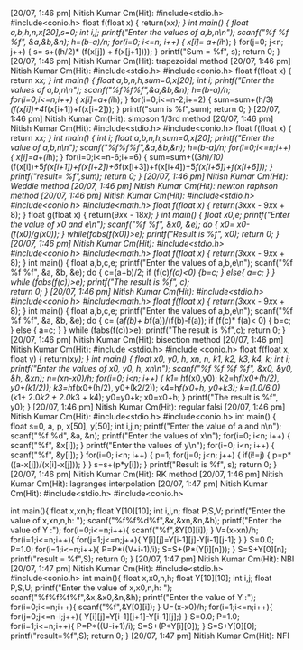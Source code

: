 [20/07, 1:46 pm] Nitish Kumar Cm(Hit): #include<stdio.h>
#include<conio.h>
float f(float x)
{
	return(x*x);
}
int main()
{
	float a,b,h,n,x[20],s=0;
	int i,j;
	printf("Enter the values of a,b,n\n");
	scanf("%f %f %f", &a,&b,&n);
	h=(b-a)/n;
	for(i=0; i<=n; i++)
	{
		x[i]= a+(i*h);
	}
	for(j=0; j<n; j++)
	{
		s= s+((h/2)* (f(x[j]) + f(x[j+1])));
	}
	printf("Sum = %f", s);
	return 0;
}
[20/07, 1:46 pm] Nitish Kumar Cm(Hit): trapezoidal method
[20/07, 1:46 pm] Nitish Kumar Cm(Hit): #include<stdio.h>
#include<conio.h>
float f(float x)
{ return x*x;
}
int main()
{ float a,b,n,h,sum=0,x[20];
  int i;
  printf("Enter the values of a,b,n\n");
  scanf("%f%f%f",&a,&b,&n);
  h=(b-a)/n;
  for(i=0;i<=n;i++)
  { x[i]=a+(i*h);
  }
  for(i=0;i<=n-2;i+=2)
  { sum=sum+(h/3)*(f(x[i])+4*f(x[i+1])+f(x[i+2]));
  }
  printf("sum is %f",sum);
  return 0;
}
[20/07, 1:46 pm] Nitish Kumar Cm(Hit): simpson 1/3rd method
[20/07, 1:46 pm] Nitish Kumar Cm(Hit): #include<stdio.h>
#include<conio.h>
float f(float x)
{ return x*x;
}
int main()
{ int i;
  float a,b,n,h,sum=0,x[20];
  printf("Enter the value of a,b,n\n");
  scanf("%f%f%f",&a,&b,&n);
  h=(b-a)/n;
  for(i=0;i<=n;i++)
  { x[i]=a+(i*h);
  }
  for(i=0;i<=n-6;i+=6)
  { sum=sum+((3*h)/10)*(f(x[i])+5*f(x[i+1])+f(x[i+2])+6*f(x[i+3])+f(x[i+4])+5*f(x[i+5])+f(x[i+6]));
  }
  printf("result= %f",sum);
  return 0;
}
[20/07, 1:46 pm] Nitish Kumar Cm(Hit): Weddle method
[20/07, 1:46 pm] Nitish Kumar Cm(Hit): newton raphson method
[20/07, 1:46 pm] Nitish Kumar Cm(Hit): #include<stdio.h>
#include<conio.h>
#include<math.h>
float f(float x)
{
	return(3*x*x*x - 9*x*x + 8);
}
float g(float x)
{
	return(9*x*x - 18*x);
}
int main()
{
	float x0,e;
	printf("Enter the value of x0 and e\n");
	scanf("%f %f", &x0, &e);
	do
	{
		x0= x0-(f(x0)/g(x0));
	}
	while(fabs(f(x0))>e);
	printf("Result is %f", x0);
	return 0;
}
[20/07, 1:46 pm] Nitish Kumar Cm(Hit): #include<stdio.h>
#include<conio.h>
#include<math.h>
float f(float x)
{
	return(3*x*x*x - 9*x*x + 8);
}
int main()
{
float a,b,c,e;
printf("Enter the values of a,b,e\n");
scanf("%f %f %f", &a, &b, &e);
do
{
 c=(a+b)/2;
 if
 	(f(c)*f(a)<0)
 	{b=c;
	 }
	 else{
	 	a=c;
	 }
}
while (fabs(f(c))>e);
printf("The result is %f", c);	
return 0; 
}
[20/07, 1:46 pm] Nitish Kumar Cm(Hit): #include<stdio.h>
#include<conio.h>
#include<math.h>
float f(float x)
{
	return(3*x*x*x - 9*x*x + 8);
}
int main()
{
	float a,b,c,e;
	printf("Enter the values of a,b,e\n");
	scanf("%f %f %f", &a, &b, &e);
	do
	{
		c= (a*f(b)+ b*f(a))/(f(b)-f(a));
		if (f(c)* f(a)< 0)
		{
			b=c;
		}
		else
		{
			a=c;
		}
	}
	while (fabs(f(c))>e);
	printf("The result is %f",c);
	return 0;
}
[20/07, 1:46 pm] Nitish Kumar Cm(Hit): bisection method
[20/07, 1:46 pm] Nitish Kumar Cm(Hit): #include <stdio.h>
#include <conio.h>
float f(float x, float y)
{
	return(x*y);
}
int main()
{
	float x0, y0, h, xn, n, k1, k2, k3, k4, k;
	int i;
	printf("Enter the values of x0, y0, h, xn\n");
	scanf("%f %f %f %f", &x0, &y0, &h, &xn);
	n=(xn-x0)/h;
	for(i=0; i<n; i++)
	{
		k1= h*f(x0,y0);
		k2=h*f(x0+(h/2), y0+(k1/2));
		k3=h*f(x0+(h/2), y0+(k2/2));
		k4=h*f(x0+h, y0+k3);
		k=(1.0/6.0)*(k1+ 2.0*k2 + 2.0*k3 + k4);
		y0=y0+k;
		x0=x0+h;
	}
	printf("The result is %f", y0);
}
[20/07, 1:46 pm] Nitish Kumar Cm(Hit): regular falsi
[20/07, 1:46 pm] Nitish Kumar Cm(Hit): #include<stdio.h>
#include<conio.h>
int main()
{
	float s=0, a, p, x[50], y[50];
	int i,j,n;
	printf("Enter the value of a and n\n");
	scanf("%f %d", &a, &n);
	printf("Enter the values of x\n");
	for(i=0; i<n; i++)
	{
		scanf("%f", &x[i]);
	}
	printf("Enter the values of y\n");
	for(i=0; i<n; i++)
	{
		scanf("%f", &y[i]);
	}
	for(i=0; i<n; i++)
	{
		p=1;
		for(j=0; j<n; j++)
		{
			if(i!=j)
			{
				p=p*((a-x[j])/(x[i]-x[j]));
			}
		}
		s=s+(p*y[i]);
	}
	printf("Result is %f", s);
	return 0;
}
[20/07, 1:46 pm] Nitish Kumar Cm(Hit): RK method
[20/07, 1:46 pm] Nitish Kumar Cm(Hit): lagranges interpolation
[20/07, 1:47 pm] Nitish Kumar Cm(Hit): #include<stdio.h>
#include<conio.h>

int main(){
  float x,xn,h;
  float Y[10][10];
  int i,j,n;
  float P,S,V;
  printf("Enter the value of x,xn,n,h: ");
  scanf("%f%f%d%f",&x,&xn,&n,&h);
  printf("Enter the value of Y :");
  for(i=0;i<=n;i++){
    scanf("%f",&Y[0][i]);
  }
  V=(x-xn)/h;
  for(i=1;i<=n;i++){
    for(j=1;j<=n;j++){
        Y[i][j]=Y[i-1][j]-Y[i-1][j-1];
    }
  }
  S=0.0;
  P=1.0;
  for(i=1;i<=n;i++){
    P=P*((V+i-1)/i);
    S=S+(P*(Y[i][n]));
  }
  S=S+Y[0][n];
  printf("result = %f",S);
return 0;
}
[20/07, 1:47 pm] Nitish Kumar Cm(Hit): NBI
[20/07, 1:47 pm] Nitish Kumar Cm(Hit): #include<stdio.h>
#include<conio.h>
int main(){
  float x,x0,n,h;
  float Y[10][10];
  int i,j;
  float P,S,U;
  printf("Enter the value of x,x0,n,h: ");
  scanf("%f%f%f%f",&x,&x0,&n,&h);
  printf("Enter the value of Y :");
  for(i=0;i<=n;i++){
    scanf("%f",&Y[0][i]);
  }
  U=(x-x0)/h;
  for(i=1;i<=n;i++){
    for(j=0;j<=n-i;j++){
    Y[i][j]=Y[i-1][j+1]-Y[i-1][j];}
  }
  S=0.0;
  P=1.0;
  for(i=1;i<=n;i++){
    P=P*((U-i+1)/i);
    S=S+(P*Y[i][0]);
  }
  S=S+Y[0][0];
  printf("result=%f",S);
  return 0;
}
[20/07, 1:47 pm] Nitish Kumar Cm(Hit): NFI
